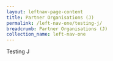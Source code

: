 ```yaml
---
layout: leftnav-page-content
title: Partner Organisations (J)
permalink: /left-nav-one/testing-j/
breadcrumb: Partner Organisations (J)
collection_name: left-nav-one
---
```


Testing J
